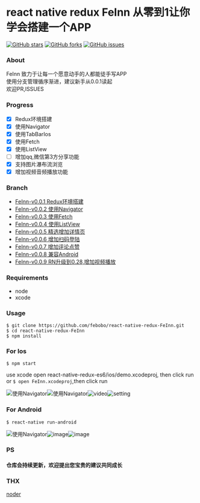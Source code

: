  
# react native redux FeInn 从零到1让你学会搭建一个APP
[![GitHub stars](https://img.shields.io/github/stars/febobo/react-native-redux-FeInn.svg)](https://github.com/febobo/react-native-redux-FeInn/stargazers)
[![GitHub forks](https://img.shields.io/github/forks/febobo/react-native-redux-FeInn.svg)](https://github.com/febobo/react-native-redux-FeInn/network)
[![GitHub issues](https://img.shields.io/github/issues/febobo/react-native-redux-FeInn.svg)](https://github.com/febobo/react-native-redux-FeInn/issues)

### About
FeInn 致力于让每一个愿意动手的人都能徒手写APP  
使用分支管理循序渐进，建议新手从0.0.1读起  
欢迎PR,ISSUES  

### Progress
- [x] Redux环境搭建
- [x] 使用Navigator
- [x] 使用TabBarIos
- [x] 使用Fetch
- [x] 使用ListView
- [ ] 增加qq,微信第3方分享功能
- [x] 支持图片瀑布流浏览
- [x] 增加视频音频播放功能

### Branch
* [FeInn-v0.0.1 Redux环境搭建](https://github.com/febobo/react-native-redux-FeInn/tree/FeInn-v0.0.1)
* [FeInn-v0.0.2 使用Navigator](https://github.com/febobo/react-native-redux-FeInn/tree/FeInn-v0.0.2)
* [FeInn-v0.0.3 使用Fetch](https://github.com/febobo/react-native-redux-FeInn/tree/FeInn-v0.0.3)
* [FeInn-v0.0.4 使用ListView](https://github.com/febobo/react-native-redux-FeInn/tree/FeInn-v0.0.4)
* [FeInn-v0.0.5 精选增加详情页](https://github.com/febobo/react-native-redux-FeInn/tree/FeInn-v0.0.5)
* [FeInn-v0.0.6 增加扫码登陆](https://github.com/febobo/react-native-redux-FeInn/tree/FeInn-v0.0.6)
* [FeInn-v0.0.7 增加评论点赞](https://github.com/febobo/react-native-redux-FeInn/tree/FeInn-v0.0.7)
* [FeInn-v0.0.8 兼容Android](https://github.com/febobo/react-native-redux-FeInn/tree/FeInn-v0.0.8) 
* [FeInn-v0.0.9 RN升级到0.28,增加视频播放](https://github.com/febobo/react-native-redux-FeInn/tree/FeInn-v0.0.9) 

### Requirements
* node  
* xcode  

### Usage
```
$ git clone https://github.com/febobo/react-native-redux-FeInn.git
$ cd react-native-redux-FeInn
$ npm install
```

### For Ios 
```
$ npm start
``` 
use xcode open react-native-redux-es6/ios/demo.xcodeproj, then click run  
or ```$ open FeInn.xcodeproj```,then click run  


![使用Navigator](http://g.recordit.co/u0VZC4PtNb.gif)![使用Navigator](http://g.recordit.co/k7ZiADqslL.gif)![video](http://g.recordit.co/jXF5deeLUn.gif)![setting](http://recordit.co/r5SADHAH43)

### For Android 
```
$ react-native run-android
```
![使用Navigator](http://g.recordit.co/tAi48R0pYO.gif)![image](https://cloud.githubusercontent.com/assets/9276376/16170534/bfa72d3e-3588-11e6-83b9-25b7789ff2d2.png)![image](https://cloud.githubusercontent.com/assets/9276376/16331877/8d26f0d2-3a25-11e6-8326-f0396d10f363.png)


### PS
#### 仓库会持续更新，欢迎提出您宝贵的建议共同成长

### THX 
[noder](https://github.com/soliury/noder-react-native)
